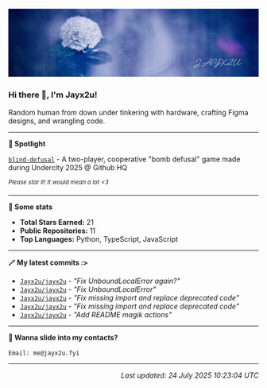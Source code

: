 [![Github Banner](https://github.com/Jayx2u/jayx2u/blob/main/jayx2u-github-banner.png?raw=true)](https://jayx2u.carrd.co)

### Hi there 👋, I'm Jayx2u!

Random human from down under tinkering with hardware, crafting Figma designs, and wrangling code.

---

**💫 Spotlight**

[`blind-defusal`](https://github.com/Jayx2u/blind-defusal) - A two-player, cooperative "bomb defusal" game made during Undercity 2025 @ Github HQ

<sup>*Please star it! It would mean a lot <3*</sup>

---

**📡 Some stats**
- **Total Stars Earned:** 21
- **Public Repositories:** 11
- **Top Languages:** Python, TypeScript, JavaScript

---

**🪄 My latest commits :>**
- [`Jayx2u/jayx2u`](https://github.com/Jayx2u/jayx2u) - *"Fix UnboundLocalError again?"*
- [`Jayx2u/jayx2u`](https://github.com/Jayx2u/jayx2u) - *"Fix UnboundLocalError"*
- [`Jayx2u/jayx2u`](https://github.com/Jayx2u/jayx2u) - *"Fix missing import and replace deprecated code"*
- [`Jayx2u/jayx2u`](https://github.com/Jayx2u/jayx2u) - *"Fix missing import and replace deprecated code"*
- [`Jayx2u/jayx2u`](https://github.com/Jayx2u/jayx2u) - *"Add README magik actions"*

---

**📮 Wanna slide into my contacts?**
```text
Email: me@jayx2u.fyi
```

---

<p align="right">
  <em>Last updated: 24 July 2025 10:23:04 UTC</em>
</p>